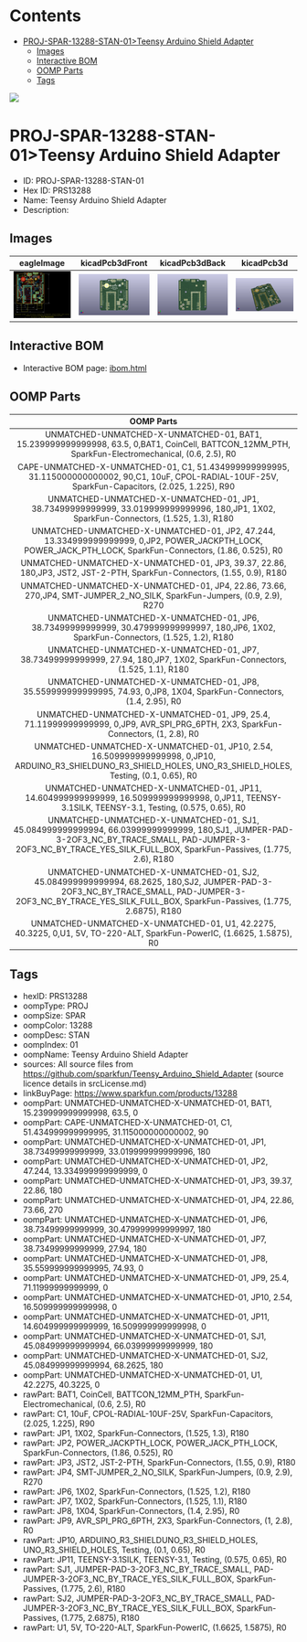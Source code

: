 



Contents
========

* [PROJ-SPAR-13288-STAN-01>Teensy Arduino Shield Adapter](#proj-spar-13288-stan-01teensy-arduino-shield-adapter)
	* [Images](#images)
	* [Interactive BOM](#interactive-bom)
	* [OOMP Parts](#oomp-parts)
	* [Tags](#tags)
  
![][im]
# PROJ-SPAR-13288-STAN-01>Teensy Arduino Shield Adapter

- ID: PROJ-SPAR-13288-STAN-01
- Hex ID: PRS13288
- Name: Teensy Arduino Shield Adapter
- Description: 

## Images
  
  

|eagleImage|kicadPcb3dFront|kicadPcb3dBack|kicadPcb3d|
| :---: | :---: | :---: | :---: |
|[![eagleImage](eagleImage_140.png)](eagleImage_600.png)|[![kicadPcb3dFront](kicadPcb3dFront_140.png)](kicadPcb3dFront_600.png)|[![kicadPcb3dBack](kicadPcb3dBack_140.png)](kicadPcb3dBack_600.png)|[![kicadPcb3d](kicadPcb3d_140.png)](kicadPcb3d_600.png)|

## Interactive BOM

- Interactive BOM page: [ibom.html](kicad/bom/ibom.html)

## OOMP Parts
  

|OOMP Parts|
| :---: |
|UNMATCHED-UNMATCHED-X-UNMATCHED-01, BAT1, 15.239999999999998, 63.5, 0,BAT1, CoinCell, BATTCON_12MM_PTH, SparkFun-Electromechanical, (0.6, 2.5), R0|
|CAPE-UNMATCHED-X-UNMATCHED-01, C1, 51.434999999999995, 31.115000000000002, 90,C1, 10uF, CPOL-RADIAL-10UF-25V, SparkFun-Capacitors, (2.025, 1.225), R90|
|UNMATCHED-UNMATCHED-X-UNMATCHED-01, JP1, 38.73499999999999, 33.019999999999996, 180,JP1, 1X02, SparkFun-Connectors, (1.525, 1.3), R180|
|UNMATCHED-UNMATCHED-X-UNMATCHED-01, JP2, 47.244, 13.334999999999999, 0,JP2, POWER_JACKPTH_LOCK, POWER_JACK_PTH_LOCK, SparkFun-Connectors, (1.86, 0.525), R0|
|UNMATCHED-UNMATCHED-X-UNMATCHED-01, JP3, 39.37, 22.86, 180,JP3, JST2, JST-2-PTH, SparkFun-Connectors, (1.55, 0.9), R180|
|UNMATCHED-UNMATCHED-X-UNMATCHED-01, JP4, 22.86, 73.66, 270,JP4, SMT-JUMPER_2_NO_SILK, SparkFun-Jumpers, (0.9, 2.9), R270|
|UNMATCHED-UNMATCHED-X-UNMATCHED-01, JP6, 38.73499999999999, 30.479999999999997, 180,JP6, 1X02, SparkFun-Connectors, (1.525, 1.2), R180|
|UNMATCHED-UNMATCHED-X-UNMATCHED-01, JP7, 38.73499999999999, 27.94, 180,JP7, 1X02, SparkFun-Connectors, (1.525, 1.1), R180|
|UNMATCHED-UNMATCHED-X-UNMATCHED-01, JP8, 35.559999999999995, 74.93, 0,JP8, 1X04, SparkFun-Connectors, (1.4, 2.95), R0|
|UNMATCHED-UNMATCHED-X-UNMATCHED-01, JP9, 25.4, 71.11999999999999, 0,JP9, AVR_SPI_PRG_6PTH, 2X3, SparkFun-Connectors, (1, 2.8), R0|
|UNMATCHED-UNMATCHED-X-UNMATCHED-01, JP10, 2.54, 16.509999999999998, 0,JP10, ARDUINO_R3_SHIELDUNO_R3_SHIELD_HOLES, UNO_R3_SHIELD_HOLES, Testing, (0.1, 0.65), R0|
|UNMATCHED-UNMATCHED-X-UNMATCHED-01, JP11, 14.604999999999999, 16.509999999999998, 0,JP11, TEENSY-3.1SILK, TEENSY-3.1, Testing, (0.575, 0.65), R0|
|UNMATCHED-UNMATCHED-X-UNMATCHED-01, SJ1, 45.084999999999994, 66.03999999999999, 180,SJ1, JUMPER-PAD-3-2OF3_NC_BY_TRACE_SMALL, PAD-JUMPER-3-2OF3_NC_BY_TRACE_YES_SILK_FULL_BOX, SparkFun-Passives, (1.775, 2.6), R180|
|UNMATCHED-UNMATCHED-X-UNMATCHED-01, SJ2, 45.084999999999994, 68.2625, 180,SJ2, JUMPER-PAD-3-2OF3_NC_BY_TRACE_SMALL, PAD-JUMPER-3-2OF3_NC_BY_TRACE_YES_SILK_FULL_BOX, SparkFun-Passives, (1.775, 2.6875), R180|
|UNMATCHED-UNMATCHED-X-UNMATCHED-01, U1, 42.2275, 40.3225, 0,U1, 5V, TO-220-ALT, SparkFun-PowerIC, (1.6625, 1.5875), R0|

## Tags

- hexID: PRS13288
- oompType: PROJ
- oompSize: SPAR
- oompColor: 13288
- oompDesc: STAN
- oompIndex: 01
- oompName: Teensy Arduino Shield Adapter
- sources: All source files from https://github.com/sparkfun/Teensy_Arduino_Shield_Adapter (source licence details in srcLicense.md)
- linkBuyPage: https://www.sparkfun.com/products/13288
- oompPart: UNMATCHED-UNMATCHED-X-UNMATCHED-01, BAT1, 15.239999999999998, 63.5, 0
- oompPart: CAPE-UNMATCHED-X-UNMATCHED-01, C1, 51.434999999999995, 31.115000000000002, 90
- oompPart: UNMATCHED-UNMATCHED-X-UNMATCHED-01, JP1, 38.73499999999999, 33.019999999999996, 180
- oompPart: UNMATCHED-UNMATCHED-X-UNMATCHED-01, JP2, 47.244, 13.334999999999999, 0
- oompPart: UNMATCHED-UNMATCHED-X-UNMATCHED-01, JP3, 39.37, 22.86, 180
- oompPart: UNMATCHED-UNMATCHED-X-UNMATCHED-01, JP4, 22.86, 73.66, 270
- oompPart: UNMATCHED-UNMATCHED-X-UNMATCHED-01, JP6, 38.73499999999999, 30.479999999999997, 180
- oompPart: UNMATCHED-UNMATCHED-X-UNMATCHED-01, JP7, 38.73499999999999, 27.94, 180
- oompPart: UNMATCHED-UNMATCHED-X-UNMATCHED-01, JP8, 35.559999999999995, 74.93, 0
- oompPart: UNMATCHED-UNMATCHED-X-UNMATCHED-01, JP9, 25.4, 71.11999999999999, 0
- oompPart: UNMATCHED-UNMATCHED-X-UNMATCHED-01, JP10, 2.54, 16.509999999999998, 0
- oompPart: UNMATCHED-UNMATCHED-X-UNMATCHED-01, JP11, 14.604999999999999, 16.509999999999998, 0
- oompPart: UNMATCHED-UNMATCHED-X-UNMATCHED-01, SJ1, 45.084999999999994, 66.03999999999999, 180
- oompPart: UNMATCHED-UNMATCHED-X-UNMATCHED-01, SJ2, 45.084999999999994, 68.2625, 180
- oompPart: UNMATCHED-UNMATCHED-X-UNMATCHED-01, U1, 42.2275, 40.3225, 0
- rawPart: BAT1, CoinCell, BATTCON_12MM_PTH, SparkFun-Electromechanical, (0.6, 2.5), R0
- rawPart: C1, 10uF, CPOL-RADIAL-10UF-25V, SparkFun-Capacitors, (2.025, 1.225), R90
- rawPart: JP1, 1X02, SparkFun-Connectors, (1.525, 1.3), R180
- rawPart: JP2, POWER_JACKPTH_LOCK, POWER_JACK_PTH_LOCK, SparkFun-Connectors, (1.86, 0.525), R0
- rawPart: JP3, JST2, JST-2-PTH, SparkFun-Connectors, (1.55, 0.9), R180
- rawPart: JP4, SMT-JUMPER_2_NO_SILK, SparkFun-Jumpers, (0.9, 2.9), R270
- rawPart: JP6, 1X02, SparkFun-Connectors, (1.525, 1.2), R180
- rawPart: JP7, 1X02, SparkFun-Connectors, (1.525, 1.1), R180
- rawPart: JP8, 1X04, SparkFun-Connectors, (1.4, 2.95), R0
- rawPart: JP9, AVR_SPI_PRG_6PTH, 2X3, SparkFun-Connectors, (1, 2.8), R0
- rawPart: JP10, ARDUINO_R3_SHIELDUNO_R3_SHIELD_HOLES, UNO_R3_SHIELD_HOLES, Testing, (0.1, 0.65), R0
- rawPart: JP11, TEENSY-3.1SILK, TEENSY-3.1, Testing, (0.575, 0.65), R0
- rawPart: SJ1, JUMPER-PAD-3-2OF3_NC_BY_TRACE_SMALL, PAD-JUMPER-3-2OF3_NC_BY_TRACE_YES_SILK_FULL_BOX, SparkFun-Passives, (1.775, 2.6), R180
- rawPart: SJ2, JUMPER-PAD-3-2OF3_NC_BY_TRACE_SMALL, PAD-JUMPER-3-2OF3_NC_BY_TRACE_YES_SILK_FULL_BOX, SparkFun-Passives, (1.775, 2.6875), R180
- rawPart: U1, 5V, TO-220-ALT, SparkFun-PowerIC, (1.6625, 1.5875), R0



[im]: kicadPcb3d_450.png
